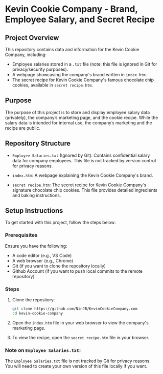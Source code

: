 # Kevin Cookie Company - Brand, Employee Salary, and Secret Recipe

## Project Overview

This repository contains data and information for the Kevin Cookie Company, including:

- Employee salaries stored in a `.txt` file (note: this file is ignored in Git for privacy/security purposes).
- A webpage showcasing the company's brand written in `index.htm`.
- The secret recipe for Kevin Cookie Company's famous chocolate chip cookies, available in `secret recipe.htm`.

## Purpose

The purpose of this project is to store and display employee salary data (privately), the company’s marketing page, and the cookie recipe. While the salary data is intended for internal use, the company’s marketing and the recipe are public.

## Repository Structure

- `Employee Salaries.txt` (Ignored by Git):
    Contains confidential salary data for company employees. This file is not tracked by version control for privacy reasons.
  
- `index.htm`:
    A webpage explaining the Kevin Cookie Company's brand. 

- `secret recipe.htm`:
    The secret recipe for Kevin Cookie Company's signature chocolate chip cookies. This file provides detailed ingredients and baking instructions.

## Setup Instructions

To get started with this project, follow the steps below:

### Prerequisites
Ensure you have the following:
- A code editor (e.g., VS Code)
- A web browser (e.g., Chrome)
- Git (if you want to clone the repository locally)
- Github Account (if you want to push local commits to the remote repository)

### Steps

1. Clone the repository:
    ```bash
    git clone https://github.com/NinJB/KevinCookieCompany.com
    cd kevin-cookie-company
    ```

2. Open the `index.htm` file in your web browser to view the company's marketing page.

3. To view the recipe, open the `secret recipe.htm` file in your browser. 

### Note on `Employee Salaries.txt`:
The `Employee Salaries.txt` file is not tracked by Git for privacy reasons. You will need to create your own version of this file locally if you want.

